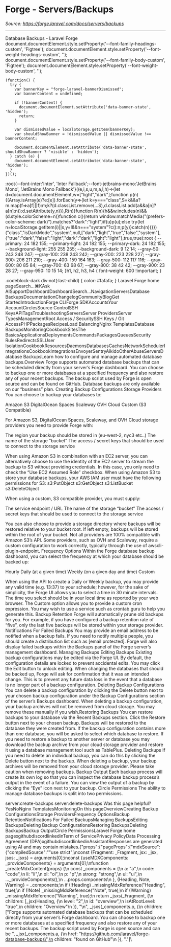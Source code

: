 # Forge - Servers/Backups

*Source: https://forge.laravel.com/docs/servers/backups*

---

Database Backups - Laravel Forge
              document.documentElement.style.setProperty('--font-family-headings-custom', 'Figtree');
              document.documentElement.style.setProperty('--font-weight-headings-custom', '');
              document.documentElement.style.setProperty('--font-family-body-custom', 'Figtree');
              document.documentElement.style.setProperty('--font-weight-body-custom', '');
            
    (function() {
      try {
        var bannerKey = "forge-laravel-bannerDismissed";
        var bannerContent = undefined;
        
        if (!bannerContent) {
          document.documentElement.setAttribute('data-banner-state', 'hidden');
          return;
        }
        
        var dismissedValue = localStorage.getItem(bannerKey);
        var shouldShowBanner = !dismissedValue || dismissedValue !== bannerContent;
        
        document.documentElement.setAttribute('data-banner-state', shouldShowBanner ? 'visible' : 'hidden');
      } catch (e) {
        document.documentElement.setAttribute('data-banner-state', 'hidden');
      }
    })();
  :root{--font-inter:'Inter', 'Inter Fallback';--font-jetbrains-mono:'JetBrains Mono', 'JetBrains Mono Fallback'}((e,i,s,u,m,a,l,h)=>{let d=document.documentElement,w=["light","dark"];function p(n){(Array.isArray(e)?e:[e]).forEach(y=>{let k=y==="class",S=k&&a?m.map(f=>a[f]||f):m;k?(d.classList.remove(...S),d.classList.add(a&&a[n]?a[n]:n)):d.setAttribute(y,n)}),R(n)}function R(n){h&&w.includes(n)&&(d.style.colorScheme=n)}function c(){return window.matchMedia("(prefers-color-scheme: dark)").matches?"dark":"light"}if(u)p(u);else try{let n=localStorage.getItem(i)||s,y=l&&n==="system"?c():n;p(y)}catch(n){}})("class","isDarkMode","system",null,["dark","light","true","false","system"],{"true":"dark","false":"light","dark":"dark","light":"light"},true,true):root {
    --primary: 24 182 155;
    --primary-light: 24 182 155;
    --primary-dark: 24 182 155;
    --background-light: 255 255 255;
    --background-dark: 9 12 14;
    --gray-50: 243 248 247;
    --gray-100: 238 243 242;
    --gray-200: 223 228 227;
    --gray-300: 206 211 210;
    --gray-400: 159 164 163;
    --gray-500: 112 117 116;
    --gray-600: 80 85 84;
    --gray-700: 63 68 67;
    --gray-800: 38 42 42;
    --gray-900: 23 28 27;
    --gray-950: 10 15 14;
  }h1, h2, h3, h4 {
    font-weight: 600 !important;
}

.codeblock-dark div:not(:last-child) {
    color: #fafafa;
}
Laravel Forge home pageSearch...⌘KAsk AISupportDashboardDashboardSearch...NavigationServersDatabase BackupsDocumentationChangelogCommunityBlogGet StartedIntroductionForge CLIForge SDKAccountsYour AccountCirclesSource ControlSSH KeysAPITagsTroubleshootingServersServer ProvidersServer TypesManagementRoot Access / SecuritySSH Keys / Git AccessPHPPackagesRecipesLoad BalancingNginx TemplatesDatabase BackupsMonitoringCookbookSitesThe BasicsApplicationsDeploymentsCommandsPackagesQueuesSecurity RulesRedirectsSSLUser IsolationCookbookResourcesDaemonsDatabasesCachesNetworkSchedulerIntegrationsCookbookIntegrationsEnvoyerSentryAikidoOtherAbuseServersDatabase BackupsLearn how to configure and manage automated database backups.​Overview
Forge supports automated database backups that can be scheduled directly from your server’s Forge dashboard. You can choose to backup one or more databases at a specified frequency and also restore any of your recent backups. The backup script used by Forge is open source and can be found on GitHub.
Database backups are only available on our “business” plan.
​Creating Backup Configurations
​Storage Providers
You can choose to backup your databases to:

Amazon S3
DigitalOcean Spaces
Scaleway
OVH Cloud
Custom (S3 Compatible)

For Amazon S3, DigitalOcean Spaces, Scaleway, and OVH Cloud storage providers you need to provide Forge with:

The region your backup should be stored in (eu-west-2, nyc3 etc..)
The name of the storage “bucket”
The access / secret keys that should be used to connect to the storage service

When using Amazon S3 in combination with an EC2 server, you can alternatively choose to use the identity of the EC2 server to
stream the backup to S3 without providing credentials. In this case, you only need to check the “Use EC2 Assumed Role” checkbox.
When using Amazon S3 to store your database backups, your AWS IAM user must have the following permissions for S3:
s3:PutObject
s3:GetObject
s3:ListBucket
s3:DeleteObject

When using a custom, S3 compatible provider, you must supply:

The service endpoint / URL
The name of the storage “bucket”
The access / secret keys that should be used to connect to the storage service

You can also choose to provide a storage directory where backups will be restored relative to your bucket root. If left empty, backups will be stored within the root of your bucket.
Not all providers are 100% compatible with Amazon S3’s API. Some providers, such as OVH and Scaleway, require a custom configuration to work correctly, typically through the use of awscli-plugin-endpoint.
​Frequency Options
Within the Forge database backup dashboard, you can select the frequency at which your database should be backed up:

Hourly
Daily (at a given time)
Weekly (on a given day and time)
Custom

When using the API to create a Daily or Weekly backup, you may provide any valid time (e.g. 13:37) to your schedule; however, for the sake of simplicity, the Forge UI allows you to select a time in 30 minute intervals. The time you select should be in your local time as reported by your web browser.
The Custom option allows you to provide a custom cron expression. You may wish to use a service such as crontab.guru to help you generate this.
​Backup Retention
Forge will automatically prune old backups for you. For example, if you have configured a backup retention rate of “five”, only the last five backups will be stored within your storage provider.
​Notifications For Failed Backups
You may provide an email address to be notified when a backup fails. If you need to notify multiple people, you should create a distribution list such as [email&#160;protected].
Forge will also display failed backups within the Backups panel of the Forge server’s management dashboard.
​Managing Backups
​Editing Backups
Existing backup configurations may be edited via the Forge UI. By default, the configuration details are locked to prevent accidental edits. You may click the Edit button to unlock editing.
When changing the databases that should be backed up, Forge will ask for confirmation that it was an intended change. This is to prevent any future data loss in the event that a database is no longer part of a backup configuration.
​Deleting Backup Configurations
You can delete a backup configuration by clicking the Delete button next to your chosen backup configuration under the Backup Configurations section of the server’s Backups dashboard.
When deleting a backup configuration, your backup archives will not be removed from cloud storage. You may remove these manually if you wish.
​Restoring Backups
You can restore backups to your database via the Recent Backups section. Click the Restore button next to your chosen backup. Backups will be restored to the database they were created from. If the backup configuration contains more than one database, you will be asked to select which database to restore.
If you need to restore a backup to another server or database you may download the backup archive from your cloud storage provider and restore it using a database management tool such as TablePlus.
​Deleting Backups
If you need to delete an individual backup, you can do this by clicking the Delete button next to the backup.
When deleting a backup, your backup archives will be removed from your cloud storage provider. Please take caution when removing backups.
​Backup Output
Each backup process will create its own log so that you can inspect the database backup process’s output in the event of a failure. You can view the output of a backup by clicking the “Eye” icon next to your backup.
​Circle Permissions
The ability to manage database backups is split into two permissions.

server:create-backups
server:delete-backups
Was this page helpful?YesNoNginx TemplatesMonitoringOn this pageOverviewCreating Backup ConfigurationsStorage ProvidersFrequency OptionsBackup RetentionNotifications For Failed BackupsManaging BackupsEditing BackupsDeleting Backup ConfigurationsRestoring BackupsDeleting BackupsBackup OutputCircle PermissionsLaravel Forge home pagexgithubdiscordlinkedinTerm of ServicePrivacy PolicyData Processing Agreement (DPA)xgithubdiscordlinkedinAssistantResponses are generated using AI and may contain mistakes.{"props":{"pageProps":{"mdxSource":{"compiledSource":"\"use strict\";\nconst {Fragment: _Fragment, jsx: _jsx, jsxs: _jsxs} = arguments[0];\nconst {useMDXComponents: _provideComponents} = arguments[0];\nfunction _createMdxContent(props) {\n  const _components = {\n    a: \"a\",\n    code: \"code\",\n    li: \"li\",\n    ol: \"ol\",\n    p: \"p\",\n    strong: \"strong\",\n    ul: \"ul\",\n    ..._provideComponents(),\n    ...props.components\n  }, {Heading, Note, Warning} = _components;\n  if (!Heading) _missingMdxReference(\"Heading\", true);\n  if (!Note) _missingMdxReference(\"Note\", true);\n  if (!Warning) _missingMdxReference(\"Warning\", true);\n  return _jsxs(_Fragment, {\n    children: [_jsx(Heading, {\n      level: \"2\",\n      id: \"overview\",\n      isAtRootLevel: \"true\",\n      children: \"Overview\"\n    }), \"\\n\", _jsxs(_components.p, {\n      children: [\"Forge supports automated database backups that can be scheduled directly from your server’s Forge dashboard. You can choose to backup one or more databases at a specified frequency and also restore any of your recent backups. The backup script used by Forge is open source and can be \", _jsx(_components.a, {\n        href: \"https://github.com/laravel/forge-database-backups\",\n        children: \"found on GitHub\"\n      }), \".\"]\